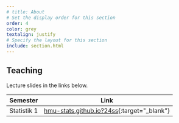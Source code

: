 ```yaml
---
# title: About
# Set the display order for this section
order: 4
color: grey
textalign: justify
# Specify the layout for this section
include: section.html
---
```

## Teaching

Lecture slides in the links below.

| Semester | Link |
| --- | --- |
| Statistik 1 | [hmu-stats.github.io?24ss](https://hmu-stats.github.io){:target="_blank"} |



<!-- **Humans are able to report their subjective certainty about decisions, actions or perceptions. We believe that such subjective certainty – or confidence – can be used as a learning signal to reinforce neural circuitry involved in these processes. We refer to this form of learning as confidence-based learning.**

Our goal is to establish this potential novel form of learning using psychophysical, physiological and neuroimaging measurements. To understand the mechanisms of confidence-based learning, we devise computational models and test them through simulation and data-driven model comparison.

This group is supported by the [Deutsche Forschungsgemeinschaft (DFG)](http://gepris.dfg.de/gepris/projekt/403630675?language=en){:target='\_blank'}. -->
